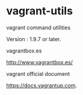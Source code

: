 # vagrant-utils
vagrant command utilities

Version : 1.9.7 or later.

vagrantbox.es

http://www.vagrantbox.es/

vagrant official document

https://docs.vagrantup.com.
